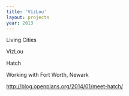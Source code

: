 ```yaml
---
title: 'VizLou'
layout: projects
year: 2013
---
```



Living Cities

VizLou

Hatch

Working with Fort Worth, Newark

http://blog.openplans.org/2014/01/meet-hatch/